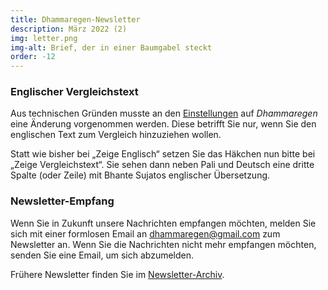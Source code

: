 ```yaml
---
title: Dhammaregen-Newsletter
description: März 2022 (2)
img: letter.png
img-alt: Brief, der in einer Baumgabel steckt
order: -12
---
```


### Englischer Vergleichstext

Aus technischen Gründen musste an den [Einstellungen](#/wiki/studium/einstellungen) auf *Dhammaregen* eine Änderung vorgenommen werden. Diese betrifft Sie nur, wenn Sie den englischen Text zum Vergleich hinzuziehen wollen.

Statt wie bisher bei „Zeige Englisch“ setzen Sie das Häkchen nun bitte bei „Zeige Vergleichstext“. Sie sehen dann neben Pali und Deutsch eine dritte Spalte (oder Zeile) mit Bhante Sujatos englischer Übersetzung.

### Newsletter-Empfang

Wenn Sie in Zukunft unsere Nachrichten empfangen möchten, melden Sie sich mit einer formlosen Email an [dhammaregen@gmail.com](mailto:dhammaregen@gmail.com) zum Newsletter an. Wenn Sie die Nachrichten nicht mehr empfangen möchten, senden Sie eine Email, um sich abzumelden.

Frühere Newsletter finden Sie im [Newsletter-Archiv](#/wiki/news/inhalt).